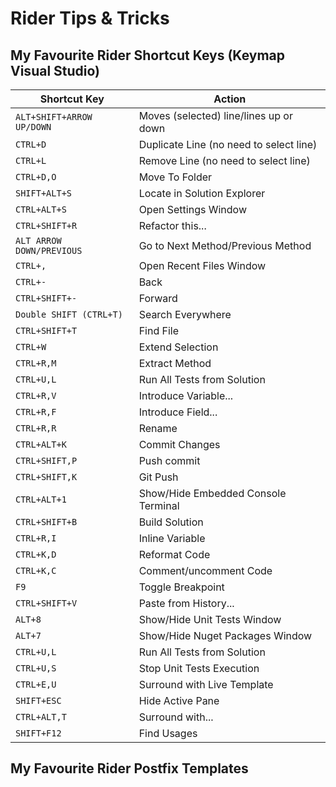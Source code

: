 # Rider Tips & Tricks

## My Favourite Rider Shortcut Keys (Keymap Visual Studio)

| Shortcut Key                 | Action                                         |
|------------------------------|------------------------------------------------|
| `ALT+SHIFT+ARROW UP/DOWN`    | Moves (selected) line/lines up or down
| `CTRL+D`                     | Duplicate Line (no need to select line)
| `CTRL+L`                     | Remove Line (no need to select line)
| `CTRL+D,O`                   | Move To Folder
| `SHIFT+ALT+S`                | Locate in Solution Explorer
| `CTRL+ALT+S`                 | Open Settings Window
| `CTRL+SHIFT+R`               | Refactor this...
| `ALT ARROW DOWN/PREVIOUS`    | Go to Next Method/Previous Method
| `CTRL+,`                     | Open Recent Files Window
| `CTRL+-`                     | Back
| `CTRL+SHIFT+-`               | Forward
| `Double SHIFT (CTRL+T)`      | Search Everywhere
| `CTRL+SHIFT+T`               | Find File
| `CTRL+W`                     | Extend Selection
| `CTRL+R,M`                   | Extract Method
| `CTRL+U,L`                   | Run All Tests from Solution
| `CTRL+R,V`                   | Introduce Variable...
| `CTRL+R,F`                   | Introduce Field...
| `CTRL+R,R`                   | Rename
| `CTRL+ALT+K`                 | Commit Changes
| `CTRL+SHIFT,P`               | Push commit
| `CTRL+SHIFT,K`               | Git Push
| `CTRL+ALT+1`                 | Show/Hide Embedded Console Terminal
| `CTRL+SHIFT+B`               | Build Solution
| `CTRL+R,I`                   | Inline Variable
| `CTRL+K,D`                   | Reformat Code
| `CTRL+K,C`                   | Comment/uncomment Code
| `F9`                         | Toggle Breakpoint
| `CTRL+SHIFT+V`               | Paste from History...
| `ALT+8`                      | Show/Hide Unit Tests Window
| `ALT+7`                      | Show/Hide Nuget Packages Window
| `CTRL+U,L`                   | Run All Tests from Solution
| `CTRL+U,S`                   | Stop Unit Tests Execution
| `CTRL+E,U`                   | Surround with Live Template
| `SHIFT+ESC`                  | Hide Active Pane
| `CTRL+ALT,T`                 | Surround with...
| `SHIFT+F12`                  | Find Usages



## My Favourite Rider Postfix Templates
